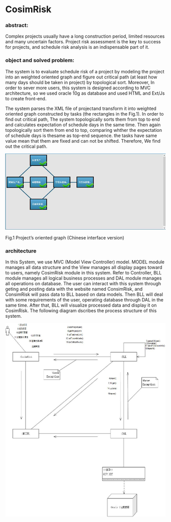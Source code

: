 # CosimRisk

### abstract:
  Complex projects usually have a long construction period, limited resources and many uncertain factors. Project risk assessment is the key to success for projects, and schedule risk analysis is an indispensable part of it.
  
### object and solved problem:  
  The system is to evaluate schedule risk of a project by modeling the project into an weighted oriented graph and figure out critical path (at least how many days should be taken in project) by topological sort. Moreover, In order to sever more users, this system is designed according to MVC architecture, so we used oracle 10g as database and used HTML and Ext/Js to create front-end.
  
  The system parses the XML file of projectand transform it into weighted oriented graph constructed by tasks (the rectangles in the Fig.1). In order to find out critical path, The system topologically sorts them from top to end and calculates expectation of schedule days in the  same time. Then again topologically sort them from end to top, comparing whther the expectation of schedule days is thesame as top-end sequence. the tasks have same value mean that them are fixed and can not be shifted. Therefore, We find out the critical path.


<img src="images/fig1.jpg" width="700px"/>

Fig.1 Project’s oriented graph (Chinese interface version)

### architecture
In this System, we use MVC (Model View Controller) model. MODEL module manages all data structure and the View manages all display
pages toward to users, namely CosimRisk module in this system. Refer to Controller, BLL module manages all logical business processes and DAL module manages all operations on database. The user can interact with this system through geting and posting data with the
website named ConsimRisk, and ConsimRisk will pass data to BLL based on data models. Then BLL will deal with some requirements of the user, operating database through DAL in the same time. After that, BLL will visualize processed data and display it on CosimRisk.
The following diagram dscribes the process structure of this system. 

<img src="images/fig2.jpg" width="700px"/>
